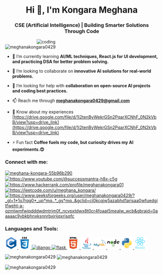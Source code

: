 <h1 align="center">Hi 👋, I'm Kongara Meghana</h1>
<h3 align="center">CSE (Artificial Intelligence) | Building Smarter Solutions Through Code</h3>
<img align="right" alt="coding" width="400" src="https://tse3.mm.bing.net/th?id=OIP.5ybHSsCB7tUP7uFDPRLJmAHaFj&pid=Api&P=0&h=180">

<p align="left"> <img src="https://komarev.com/ghpvc/?username=meghanakongara0429&label=Profile%20views&color=0e75b6&style=flat" alt="meghanakongara0429" /> </p>

- 🌱 I’m currently learning **AI/ML techniques, React.js for UI development, and practicing DSA for better problem solving.**

- 👯 I’m looking to collaborate on **innovative AI solutions for real-world problems.**

- 🤝 I’m looking for help with **collaboration on open-source AI projects and coding best practices.**

- 📫 Reach me through **meghanakongara0429@gmail.com**

- 📄 Know about my experiences [https://drive.google.com/file/d/1i2tenByWekrGSn2PqarXCNhF_0N2kVbB/view?usp=drive_link](https://drive.google.com/file/d/1i2tenByWekrGSn2PqarXCNhF_0N2kVbB/view?usp=drive_link)

- ⚡ Fun fact **Coffee fuels my code, but curiosity drives my AI experiments.😊**

<h3 align="left">Connect with me:</h3>
<p align="left">
<a href="https://linkedin.com/in/meghana-kongara-55b96b290" target="blank"><img align="center" src="https://raw.githubusercontent.com/rahuldkjain/github-profile-readme-generator/master/src/images/icons/Social/linked-in-alt.svg" alt="meghana-kongara-55b96b290" height="30" width="40" /></a>
<a href="https://www.youtube.com/c/https://www.youtube.com/@successmantra-h8x-c5g" target="blank"><img align="center" src="https://raw.githubusercontent.com/rahuldkjain/github-profile-readme-generator/master/src/images/icons/Social/youtube.svg" alt="https://www.youtube.com/@successmantra-h8x-c5g" height="30" width="40" /></a>
<a href="https://www.hackerrank.com/https://www.hackerrank.com/profile/meghanakongara01" target="blank"><img align="center" src="https://raw.githubusercontent.com/rahuldkjain/github-profile-readme-generator/master/src/images/icons/Social/hackerrank.svg" alt="https://www.hackerrank.com/profile/meghanakongara01" height="30" width="40" /></a>
<a href="https://www.leetcode.com/https://leetcode.com/u/meghana_kongara/" target="blank"><img align="center" src="https://raw.githubusercontent.com/rahuldkjain/github-profile-readme-generator/master/src/images/icons/Social/leet-code.svg" alt="https://leetcode.com/u/meghana_kongara/" height="30" width="40" /></a>
<a href="https://auth.geeksforgeeks.org/user/https://www.geeksforgeeks.org/user/meghanakongara0429/?_gl=1*1o7rqg0*_up*mq..*_gs*mq..&gclid=cj0kcqjw5azabhd1arisaa0wfuedgitfweht-a-qzmlwmfwjpdddwdmtrjm0f_ncvpxtdwx8t0cr4foaat5mealw_wcb&gbraid=0aaaaac9ybkbhnxksnnrbxjrijqxrisqfc" target="blank"><img align="center" src="https://raw.githubusercontent.com/rahuldkjain/github-profile-readme-generator/master/src/images/icons/Social/geeks-for-geeks.svg" alt="https://www.geeksforgeeks.org/user/meghanakongara0429/?_gl=1*1o7rqg0*_up*mq..*_gs*mq..&gclid=cj0kcqjw5azabhd1arisaa0wfuedgitfweht-a-qzmlwmfwjpdddwdmtrjm0f_ncvpxtdwx8t0cr4foaat5mealw_wcb&gbraid=0aaaaac9ybkbhnxksnnrbxjrijqxrisqfc" height="30" width="40" /></a>
</p>

<h3 align="left">Languages and Tools:</h3>
<p align="left"> <a href="https://www.cprogramming.com/" target="_blank" rel="noreferrer"> <img src="https://raw.githubusercontent.com/devicons/devicon/master/icons/c/c-original.svg" alt="c" width="40" height="40"/> </a> <a href="https://www.w3schools.com/css/" target="_blank" rel="noreferrer"> <img src="https://raw.githubusercontent.com/devicons/devicon/master/icons/css3/css3-original-wordmark.svg" alt="css3" width="40" height="40"/> </a> <a href="https://www.djangoproject.com/" target="_blank" rel="noreferrer"> <img src="https://cdn.worldvectorlogo.com/logos/django.svg" alt="django" width="40" height="40"/> </a> <a href="https://flask.palletsprojects.com/" target="_blank" rel="noreferrer"> <img src="https://www.vectorlogo.zone/logos/pocoo_flask/pocoo_flask-icon.svg" alt="flask" width="40" height="40"/> </a> <a href="https://www.w3.org/html/" target="_blank" rel="noreferrer"> <img src="https://raw.githubusercontent.com/devicons/devicon/master/icons/html5/html5-original-wordmark.svg" alt="html5" width="40" height="40"/> </a> <a href="https://www.java.com" target="_blank" rel="noreferrer"> <img src="https://raw.githubusercontent.com/devicons/devicon/master/icons/java/java-original.svg" alt="java" width="40" height="40"/> </a> <a href="https://www.mysql.com/" target="_blank" rel="noreferrer"> <img src="https://raw.githubusercontent.com/devicons/devicon/master/icons/mysql/mysql-original-wordmark.svg" alt="mysql" width="40" height="40"/> </a> <a href="https://nodejs.org" target="_blank" rel="noreferrer"> <img src="https://raw.githubusercontent.com/devicons/devicon/master/icons/nodejs/nodejs-original-wordmark.svg" alt="nodejs" width="40" height="40"/> </a> <a href="https://www.python.org" target="_blank" rel="noreferrer"> <img src="https://raw.githubusercontent.com/devicons/devicon/master/icons/python/python-original.svg" alt="python" width="40" height="40"/> </a> <a href="https://reactjs.org/" target="_blank" rel="noreferrer"> <img src="https://raw.githubusercontent.com/devicons/devicon/master/icons/react/react-original-wordmark.svg" alt="react" width="40" height="40"/> </a> </p>

<p><img align="left" src="https://github-readme-stats.vercel.app/api/top-langs?username=meghanakongara0429&show_icons=true&locale=en&layout=compact" alt="meghanakongara0429" /></p>

<p>&nbsp;<img align="center" src="https://github-readme-stats.vercel.app/api?username=meghanakongara0429&show_icons=true&locale=en" alt="meghanakongara0429" /></p>

<p><img align="center" src="https://github-readme-streak-stats.herokuapp.com/?user=meghanakongara0429&" alt="meghanakongara0429" /></p>
